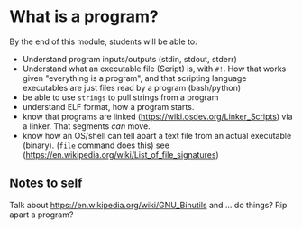 What is a program?
==================

By the end of this module, students will be able to:

* Understand program inputs/outputs (stdin, stdout, stderr)
* Understand what an executable file (Script) is, with `#!`.
  How that works given "everything is a program", and that
  scripting language executables are just files read by
  a program (bash/python)
* be able to use `strings` to pull strings from a program
* understand ELF format, how a program starts.
* know that programs are linked (https://wiki.osdev.org/Linker_Scripts)
  via a linker. That segments _can_ move.
* know how an OS/shell can tell apart a text file from an
  actual executable (binary). (`file` command does this)
  see (https://en.wikipedia.org/wiki/List_of_file_signatures)


Notes to self
--------------

Talk about https://en.wikipedia.org/wiki/GNU_Binutils and 
... do things? Rip apart a program?